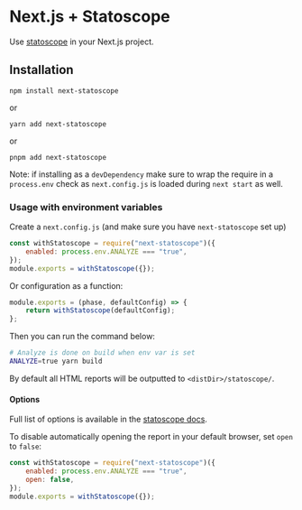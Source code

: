 # Next.js + Statoscope

Use [statoscope](https://github.com/statoscope/statoscope) in your Next.js project.

## Installation

```
npm install next-statoscope
```

or

```
yarn add next-statoscope
```

or

```
pnpm add next-statoscope
```

Note: if installing as a `devDependency` make sure to wrap the require in a `process.env` check as `next.config.js` is loaded during `next start` as well.

### Usage with environment variables

Create a `next.config.js` (and make sure you have `next-statoscope` set up)

```js
const withStatoscope = require("next-statoscope")({
    enabled: process.env.ANALYZE === "true",
});
module.exports = withStatoscope({});
```

Or configuration as a function:

```js
module.exports = (phase, defaultConfig) => {
    return withStatoscope(defaultConfig);
};
```

Then you can run the command below:

```bash
# Analyze is done on build when env var is set
ANALYZE=true yarn build
```

By default all HTML reports will be outputted to `<distDir>/statoscope/`.

#### Options

Full list of options is available in the [statoscope docs](https://github.com/statoscope/statoscope/tree/master/packages/webpack-plugin#usage).

To disable automatically opening the report in your default browser, set `open` to `false`:

```js
const withStatoscope = require("next-statoscope")({
    enabled: process.env.ANALYZE === "true",
    open: false,
});
module.exports = withStatoscope({});
```
